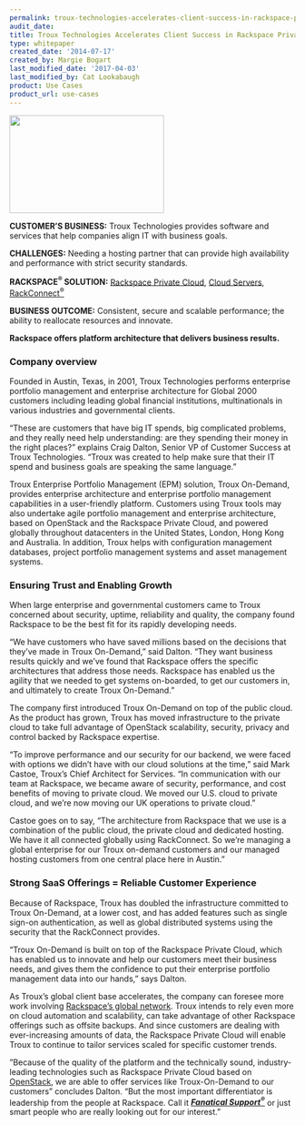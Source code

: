 ```yaml
---
permalink: troux-technologies-accelerates-client-success-in-rackspace-private-cloud/
audit_date:
title: Troux Technologies Accelerates Client Success in Rackspace Private Cloud
type: whitepaper
created_date: '2014-07-17'
created_by: Margie Bogart
last_modified_date: '2017-04-03'
last_modified_by: Cat Lookabaugh
product: Use Cases
product_url: use-cases
---
```


<a href="http://www.troux.com/">
   <img src="{% asset_path use-cases/troux-technologies-accelerates-client-success-in-rackspace-private-cloud/Trouxlogo.jpg %}" width="272" height="172" />
</a>

**CUSTOMER’S BUSINESS:** Troux Technologies provides software and
services that help companies align IT with business goals.

**CHALLENGES:** Needing a hosting partner that can provide high
availability and performance with strict security standards.

**RACKSPACE<sup>&reg;</sup> SOLUTION:** [Rackspace Private
Cloud](http://www.rackspace.com/cloud/private/), [Cloud
Servers](http://www.rackspace.com/cloud/servers/),
[RackConnect<sup>&reg;</sup>](http://www.rackspace.com/cloud/hybrid/rackconnect/)

**BUSINESS OUTCOME:** Consistent, secure and scalable performance; the
ability to reallocate resources and innovate.

**Rackspace offers platform architecture that delivers business results.**

### Company overview

Founded in Austin, Texas, in 2001, Troux Technologies performs
enterprise portfolio management and enterprise architecture for Global
2000 customers including leading global financial institutions,
multinationals in various industries and governmental clients.

“These are customers that have big IT spends, big complicated problems,
and they really need help understanding: are they spending their money
in the right places?” explains Craig Dalton, Senior VP of Customer
Success at Troux Technologies. “Troux was created to help make sure that
their IT spend and business goals are speaking the same language.”

Troux Enterprise Portfolio Management (EPM) solution, Troux On-Demand,
provides enterprise architecture and enterprise portfolio management
capabilities in a user-friendly platform. Customers using Troux tools
may also undertake agile portfolio management and enterprise
architecture, based on OpenStack and the Rackspace Private Cloud, and
powered globally throughout datacenters in the United States, London,
Hong Kong and Australia. In addition, Troux helps with configuration
management databases, project portfolio management systems and asset
management systems.

### Ensuring Trust and Enabling Growth

When large enterprise and governmental customers came to Troux concerned
about security, uptime, reliability and quality, the company found
Rackspace to be the best fit for its rapidly developing needs.

“We have customers who have saved millions based on the decisions that
they’ve made in Troux On-Demand,” said Dalton. “They want business
results quickly and we’ve found that Rackspace offers the specific
architectures that address those needs. Rackspace has enabled us the
agility that we needed to get systems on-boarded, to get our customers
in, and ultimately to create Troux On-Demand.”

The company first introduced Troux On-Demand on top of the public cloud.
As the product has grown, Troux has moved infrastructure to the private
cloud to take full advantage of OpenStack scalability, security, privacy
and control backed by Rackspace expertise.

“To improve performance and our security for our backend, we were faced
with options we didn’t have with our cloud solutions at the time,” said
Mark Castoe, Troux’s Chief Architect for Services. “In communication
with our team at Rackspace, we became aware of security, performance,
and cost benefits of moving to private cloud. We moved our U.S. cloud to
private cloud, and we’re now moving our UK operations to private cloud.”

Castoe goes on to say, “The architecture from Rackspace that we use is a
combination of the public cloud, the private cloud and dedicated
hosting. We have it all connected globally using RackConnect. So we’re
managing a global enterprise for our Troux on-demand customers and our
managed hosting customers from one central place here in Austin.”

### Strong SaaS Offerings = Reliable Customer Experience

Because of Rackspace, Troux has doubled the infrastructure committed to
Troux On-Demand, at a lower cost, and has added features such as single
sign-on authentication, as well as global distributed systems using the
security that the RackConnect provides.

“Troux On-Demand is built on top of the Rackspace Private Cloud, which
has enabled us to innovate and help our customers meet their business
needs, and gives them the confidence to put their enterprise portfolio
management data into our hands,” says Dalton.

As Troux’s global client base accelerates, the company can foresee more
work involving [Rackspace’s global
network](http://www.rackspace.com/about/datacenters/). Troux intends to
rely even more on cloud automation and scalability, can take advantage
of other Rackspace offerings such as offsite backups. And since
customers are dealing with ever-increasing amounts of data, the
Rackspace Private Cloud will enable Troux to continue to tailor services
scaled for specific customer trends.

”Because of the quality of the platform and the technically sound,
industry-leading technologies such as Rackspace Private Cloud based on
[OpenStack](http://www.rackspace.com/cloud/openstack/), we are able to
offer services like Troux-On-Demand to our customers” concludes Dalton.
“But the most important differentiator is leadership from the people at
Rackspace. Call it [***Fanatical
Support<sup>&reg;</sup>***](http://www.rackspace.com/about/whyrackspace/) or
just smart people who are really looking out for our interest.”
